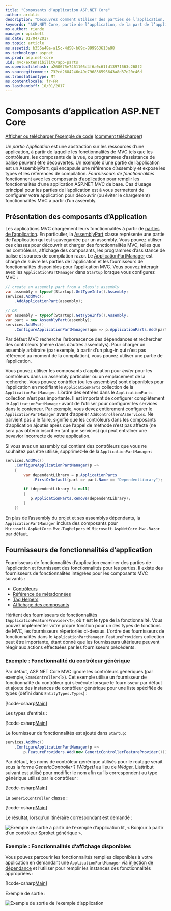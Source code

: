 ```yaml
---
title: "Composants d’application ASP.NET Core"
author: ardalis
description: "Découvrez comment utiliser des parties de l’application, qui sont abstrations sur les ressources d’une application, pour configurer votre application pour découvrir ou d’éviter les fonctionnalités de chargement à partir d’un assembly."
keywords: "ASP.NET Core, partie de l’application, de la part de l’application"
ms.author: riande
manager: wpickett
ms.date: 01/04/2017
ms.topic: article
ms.assetid: b355a48e-a15c-4d58-b69c-899963613a98
ms.technology: aspnet
ms.prod: asp.net-core
uid: mvc/extensibility/app-parts
ms.openlocfilehash: a260675e7461105d4f6a0c61fd13971663c268f2
ms.sourcegitcommit: 732cd2684246e49e796836596643a8d37e20c46d
ms.translationtype: MT
ms.contentlocale: fr-FR
ms.lasthandoff: 10/01/2017
---
```

# <a name="application-parts-in-aspnet-core"></a>Composants d’application ASP.NET Core

[Afficher ou télécharger l’exemple de code](https://github.com/aspnet/Docs/tree/master/aspnetcore/mvc/advanced/app-parts/sample) ([comment télécharger](xref:tutorials/index#how-to-download-a-sample))

Un *partie Application* est une abstraction sur les ressources d’une application, à partir de laquelle les fonctionnalités de MVC tels que les contrôleurs, les composants de la vue, ou programmes d’assistance de balise peuvent être découvertes. Un exemple d’une partie de l’application est un AssemblyPart, qui encapsule une référence d’assembly et expose les types et les références de compilation. *Fournisseurs de fonctionnalités* fonctionnent avec les composants d’application pour remplir les fonctionnalités d’une application ASP.NET MVC de base. Cas d’usage principal pour les parties de l’application est à vous permettent de configurer votre application pour découvrir (ou éviter le chargement) fonctionnalités MVC à partir d’un assembly.

## <a name="introducing-application-parts"></a>Présentation des composants d’Application

Les applications MVC chargement leurs fonctionnalités à partir de [parties de l’application](/aspnet/core/api/microsoft.aspnetcore.mvc.applicationparts.applicationpart). En particulier, la [AssemblyPart](/aspnet/core/api/microsoft.aspnetcore.mvc.applicationparts.assemblypart#Microsoft_AspNetCore_Mvc_ApplicationParts_AssemblyPart) classe représente une partie de l’application qui est sauvegardée par un assembly. Vous pouvez utiliser ces classes pour découvrir et charger des fonctionnalités MVC, telles que les contrôleurs, affichage des composants, les programmes d’assistance de balise et sources de compilation razor. Le [ApplicationPartManager](/aspnet/core/api/microsoft.aspnetcore.mvc.applicationparts.applicationpartmanager) est chargé de suivre les parties de l’application et les fournisseurs de fonctionnalités disponibles pour l’application MVC. Vous pouvez interagir avec les `ApplicationPartManager` dans `Startup` lorsque vous configurez MVC :

```csharp
// create an assembly part from a class's assembly
var assembly = typeof(Startup).GetTypeInfo().Assembly;
services.AddMvc()
    .AddApplicationPart(assembly);

// OR
var assembly = typeof(Startup).GetTypeInfo().Assembly;
var part = new AssemblyPart(assembly);
services.AddMvc()
    .ConfigureApplicationPartManager(apm => p.ApplicationParts.Add(part));
```

Par défaut MVC recherche l’arborescence des dépendances et rechercher des contrôleurs (même dans d’autres assemblys). Pour charger un assembly arbitraire (par exemple, à partir d’un plug-in qui n’est pas référencé au moment de la compilation), vous pouvez utiliser une partie de l’application.

Vous pouvez utiliser les composants d’application pour *éviter* pour les contrôleurs dans un assembly particulier ou un emplacement de la recherche. Vous pouvez contrôler (ou les assemblys) sont disponibles pour l’application en modifiant le `ApplicationParts` collection de la `ApplicationPartManager`. L’ordre des entrées dans le `ApplicationParts` collection n’est pas importante. Il est important de configurer complètement le `ApplicationPartManager` avant de l’utiliser pour configurer les services dans le conteneur. Par exemple, vous devez entièrement configurer le `ApplicationPartManager` avant d’appeler `AddControllersAsServices`. Ne parvient pas à le faire, signifie que les contrôleurs dans les composants d’application ajoutés après que l’appel de méthode n’est pas affecté (ne sera pas obtenir inscrit en tant que services) qui peut entraîner une bevavior incorrecte de votre application.

Si vous avez un assembly qui contient des contrôleurs que vous ne souhaitez pas être utilisé, supprimez-le de la `ApplicationPartManager`:

```csharp
services.AddMvc()
    .ConfigureApplicationPartManager(p =>
    {
        var dependentLibrary = p.ApplicationParts
            .FirstOrDefault(part => part.Name == "DependentLibrary");

        if (dependentLibrary != null)
        {
           p.ApplicationParts.Remove(dependentLibrary);
        }
    })
```

En plus de l’assembly du projet et ses assemblys dépendants, la `ApplicationPartManager` inclura des composants pour `Microsoft.AspNetCore.Mvc.TagHelpers` et `Microsoft.AspNetCore.Mvc.Razor` par défaut.

## <a name="application-feature-providers"></a>Fournisseurs de fonctionnalités d’application

Fournisseurs de fonctionnalités d’application examiner des parties de l’application et fournissent des fonctionnalités pour les parties. Il existe des fournisseurs de fonctionnalités intégrées pour les composants MVC suivants :

* [Contrôleurs](https://docs.microsoft.com/aspnet/core/api/microsoft.aspnetcore.mvc.controllers.controllerfeatureprovider)
* [Référence de métadonnées](https://docs.microsoft.com/aspnet/core/api/microsoft.aspnetcore.mvc.razor.compilation.metadatareferencefeatureprovider)
* [Tag Helpers](https://docs.microsoft.com/aspnet/core/api/microsoft.aspnetcore.mvc.razor.taghelpers.taghelperfeatureprovider)
* [Affichage des composants](https://docs.microsoft.com/aspnet/core/api/microsoft.aspnetcore.mvc.viewcomponents.viewcomponentfeatureprovider)

Héritent des fournisseurs de fonctionnalités `IApplicationFeatureProvider<T>`, où `T` est le type de la fonctionnalité. Vous pouvez implémenter votre propre fonction pour un des types de fonctions de MVC, les fournisseurs répertoriés ci-dessus. L’ordre des fournisseurs de fonctionnalités dans le `ApplicationPartManager.FeatureProviders` collection peut être importante, étant donné que les fournisseurs ultérieure peuvent réagir aux actions effectuées par les fournisseurs précédents.

### <a name="sample-generic-controller-feature"></a>Exemple : Fonctionnalité du contrôleur générique

Par défaut, ASP.NET Core MVC ignore les contrôleurs génériques (par exemple, `SomeController<T>`). Cet exemple utilise un fournisseur de fonctionnalité du contrôleur qui s’exécute lorsque le fournisseur par défaut et ajoute des instances de contrôleur générique pour une liste spécifiée de types (défini dans `EntityTypes.Types`) :

[!code-csharp[Main](./app-parts/sample/AppPartsSample/GenericControllerFeatureProvider.cs?highlight=13&range=18-36)]

Les types d’entités :

[!code-csharp[Main](./app-parts/sample/AppPartsSample/Model/EntityTypes.cs?range=6-16)]

Le fournisseur de fonctionnalités est ajouté dans `Startup`:

```csharp
services.AddMvc()
    .ConfigureApplicationPartManager(p => 
        p.FeatureProviders.Add(new GenericControllerFeatureProvider()));
```

Par défaut, les noms de contrôleur générique utilisés pour le routage serait sous la forme *GenericController'1 [Widget]* au lieu de *Widget*. L’attribut suivant est utilisé pour modifier le nom afin qu’ils correspondent au type générique utilisé par le contrôleur :

[!code-csharp[Main](./app-parts/sample/AppPartsSample/GenericControllerNameConvention.cs)]

La `GenericController` classe :

[!code-csharp[Main](./app-parts/sample/AppPartsSample/GenericController.cs?highlight=5-6)]

Le résultat, lorsqu’un itinéraire correspondant est demandé :

![Exemple de sortie à partir de l’exemple d’application lit, « Bonjour à partir d’un contrôleur Sproket générique ».](app-parts/_static/generic-controller.png)

### <a name="sample-display-available-features"></a>Exemple : Fonctionnalités d’affichage disponibles

Vous pouvez parcourir les fonctionnalités remplies disponibles à votre application en demandant une `ApplicationPartManager` via [injection de dépendance](../../fundamentals/dependency-injection.md) et l’utiliser pour remplir les instances des fonctionnalités appropriées :

[!code-csharp[Main](./app-parts/sample/AppPartsSample/Controllers/FeaturesController.cs?highlight=16,25-27)]

Exemple de sortie :

![Exemple de sortie de l’exemple d’application](app-parts/_static/available-features.png)
